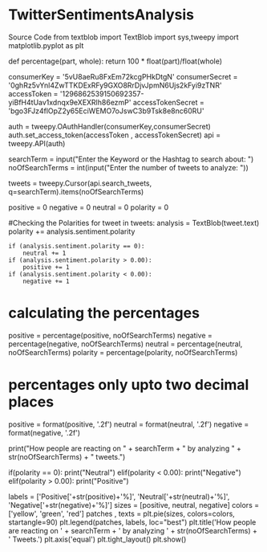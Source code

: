 # TwitterSentimentsAnalysis
Source Code
from textblob import TextBlob
import sys,tweepy
import matplotlib.pyplot as plt


def percentage(part, whole):
    return 100 * float(part)/float(whole)


consumerKey = '5vU8aeRu8FxEm72kcgPHkDtgN'
consumerSecret = '0ghRz5vYnl4ZwTTKDExRFy9GXO8RrDjvJpmN6Ujs2kFyi9zTNR'
accessToken = '1296862539150692357-yiBfH4tUav1xdnqx9eXEXRlh86ezmP'
accessTokenSecret = 'bgo3FJz4flOpZ2y65EciWEMO7oJswC3b9Tsk8e8nc60RU'

auth = tweepy.OAuthHandler(consumerKey,consumerSecret)
auth.set_access_token(accessToken , accessTokenSecret)
api = tweepy.API(auth)

searchTerm = input("Enter the Keyword or the Hashtag to search about: ")
noOfSearchTerms = int(input("Enter the number of tweets to analyze: "))


tweets = tweepy.Cursor(api.search_tweets, q=searchTerm).items(noOfSearchTerms)


positive = 0
negative = 0
neutral = 0
polarity = 0

#Checking the Polarities
for tweet in tweets:
    analysis = TextBlob(tweet.text)
    polarity += analysis.sentiment.polarity

    if (analysis.sentiment.polarity == 0):
        neutral += 1
    if (analysis.sentiment.polarity > 0.00):
        positive += 1
    if (analysis.sentiment.polarity < 0.00):
        negative += 1

# calculating the percentages
positive = percentage(positive, noOfSearchTerms)
negative = percentage(negative, noOfSearchTerms)
neutral = percentage(neutral, noOfSearchTerms)
polarity = percentage(polarity, noOfSearchTerms)

# percentages only upto two decimal places
positive = format(positive, '.2f')
neutral = format(neutral, '.2f')
negative = format(negative, '.2f')


print("How people are reacting on " + searchTerm + " by analyzing " + str(noOfSearchTerms) + " tweets.")


if(polarity == 0):
    print("Neutral")
elif(polarity < 0.00):
    print("Negative")
elif(polarity > 0.00):
    print("Positive")


labels = ['Positive['+str(positive)+'%]', 'Neutral['+str(neutral)+'%]', 'Negative['+str(negative)+'%]']
sizes = [positive, neutral, negative]
colors = ['yellow', 'green', 'red']
patches , texts = plt.pie(sizes, colors=colors, startangle=90)
plt.legend(patches, labels, loc="best")
plt.title('How people are reacting on ' + searchTerm + ' by analyzing ' + str(noOfSearchTerms) + ' Tweets.')
plt.axis('equal')
plt.tight_layout()
plt.show()
